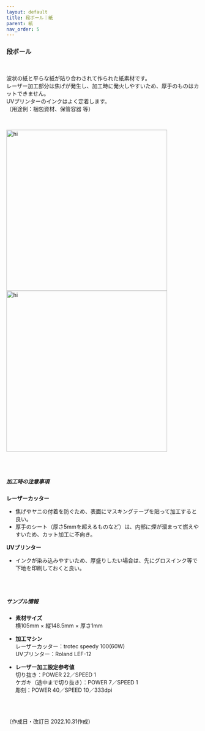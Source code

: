 ```yaml
---
layout: default
title: 段ボール｜紙
parent: 紙
nav_order: 5
---
```


### 段ボール
<br>

波状の紙と平らな紙が貼り合わされて作られた紙素材です。<br>
レーザー加工部分は焦げが発生し、加工時に発火しやすいため、厚手のものはカットできません。<br>
UVプリンターのインクはよく定着します。<br>
（用途例：梱包資材、保管容器 等）

<br>

<img src="assets/22_CB_1.png" width="420" alt="hi" class="inline"/> <img src="assets/22_CB_2.png" width="420" alt="hi" class="inline"/>

<br><br>



##### 加工時の注意事項

**レーザーカッター**
<br>
* 焦げやヤニの付着を防ぐため、表面にマスキングテープを貼って加工すると良い。
* 厚手のシート（厚さ5mmを超えるものなど）は、内部に煙が溜まって燃えやすいため、カット加工に不向き。

**UVプリンター**
<br>
* インクが染み込みやすいため、厚盛りしたい場合は、先にグロスインク等で下地を印刷しておくと良い。

<br><br>

##### サンプル情報

* **素材サイズ**<br>
横105mm × 縦148.5mm × 厚さ1mm

* **加工マシン**<br>
レーザーカッター：trotec speedy 100(60W)<br>
UVプリンター：Roland LEF-12<br>

* **レーザー加工設定参考値**<br>
切り抜き：POWER 22／SPEED 1<br>
ケガキ（途中まで切り抜き）：POWER 7／SPEED 1<br>
彫刻：POWER 40／SPEED 10／333dpi<br>

<br><br>

（作成日・改訂日 2022.10.31作成）
